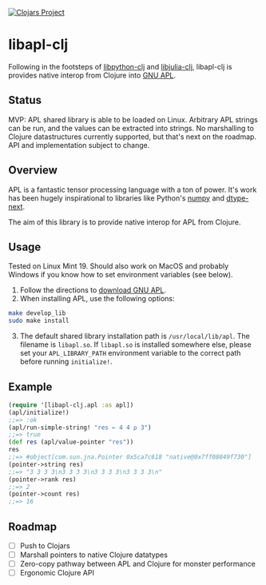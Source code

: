 [![Clojars Project](https://img.shields.io/clojars/v/jjtolton/libapl-clj.svg)](https://clojars.org/jjtolton/libapl-clj)

# libapl-clj

Following in the footsteps of [libpython-clj](https://github.com/clj-python/libpython-clj)
and [libjulia-clj](https://github.com/cnuernber/libjulia-clj), libapl-clj is provides native
interop from Clojure into [GNU APL](https://www.gnu.org/software/apl/).

## Status

MVP: APL shared library is able to be loaded on Linux. Arbitrary APL strings can be run,
and the values can be extracted into strings. No marshalling to Clojure datastructures
currently supported, but that's next on the roadmap. API and implementation subject to
change.

## Overview

APL is a fantastic tensor processing language with a ton of power. It's work has been
hugely inspirational to libraries like Python's [numpy](https://numpy.org/) and
[dtype-next](https://cnuernber.github.io/dtype-next/).

The aim of this library is to provide native interop for APL from Clojure.

## Usage

Tested on Linux Mint 19. Should also work on MacOS and probably Windows if you
know how to set environment variables (see below).

1. Follow the directions to [download GNU APL](https://www.gnu.org/software/apl/).
2. When installing APL, use the following options:
```bash
make develop_lib
sudo make install
```
3. The default shared library installation path is `/usr/local/lib/apl`. The filename
is `libapl.so`. If `libapl.so` is installed somewhere else, please set your `APL_LIBRARY_PATH`
environment variable to the correct path before running `initialize!`.

## Example

```clojure
(require '[libapl-clj.apl :as apl])
(apl/initialize!)
;;=> :ok
(apl/run-simple-string! "res ← 4 4 ⍴ 3")
;;=> true
(def res (apl/value-pointer "res"))
res
;;=> #object[com.sun.jna.Pointer 0x5ca7c618 "native@0x7ff08049f730"]
(pointer->string res)
;;=> "3 3 3 3\n3 3 3 3\n3 3 3 3\n3 3 3 3\n"
(pointer->rank res)
;;=> 2
(pointer->count res)
;;=> 16
```

## Roadmap

* [ ] Push to Clojars 
* [ ] Marshall pointers to native Clojure datatypes 
* [ ] Zero-copy pathway between APL and Clojure for monster performance 
* [ ] Ergonomic Clojure API
